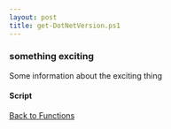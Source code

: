 ```yaml
---
layout: post
title: get-DotNetVersion.ps1
---
```


### something exciting

Some information about the exciting thing

#### Script

<script src="https://gist-it.appspot.com/github.com/BanterBoy/scripts-blog/blob/master/PowerShell/functions/information/get-DotNetVersion.ps1"></script>

<a href="/menu/_pages/functions.html">Back to Functions</a>
